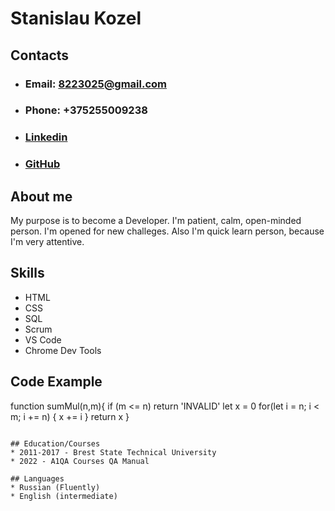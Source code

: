 # Stanislau Kozel

## Contacts
- ### Email: 8223025@gmail.com
- ### Phone: +375255009238
- ### [Linkedin](https://www.linkedin.com/in/stanislav-kozel-b2355a203)
- ### [GitHub](https://github.com/SnowzQ)
  
## About me
My purpose is to become a Developer. I'm patient, calm, open-minded person. I'm opened for new challeges. Also I'm quick learn person, because I'm very attentive.

## Skills
- HTML
- CSS
- SQL
- Scrum
- VS Code
- Chrome Dev Tools

## Code Example
function sumMul(n,m){
  if (m <= n) return 'INVALID'
  let x = 0
  for(let i = n; i < m; i += n)  {
    x += i
  }
  return x
}

```

## Education/Courses
* 2011-2017 - Brest State Technical University
* 2022 - A1QA Courses QA Manual

## Languages
* Russian (Fluently)
* English (intermediate)